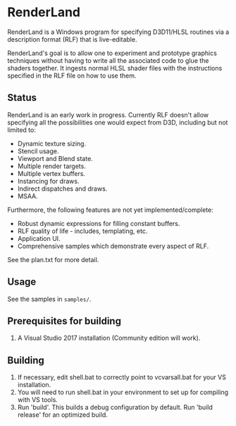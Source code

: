 # RenderLand

RenderLand is a Windows program for specifying D3D11/HLSL routines via a description format (RLF) that is live-editable. 

RenderLand's goal is to allow one to experiment and prototype graphics techniques without having to write all the associated code to glue the shaders together. It ingests normal HLSL shader files with the instructions specified in the RLF file on how to use them.

## Status
RenderLand is an early work in progress. Currently RLF doesn't allow specifying all the possibilities one would expect from D3D, including but not limited to:
* Dynamic texture sizing.
* Stencil usage. 
* Viewport and Blend state. 
* Multiple render targets.
* Multiple vertex buffers.
* Instancing for draws.
* Indirect dispatches and draws.
* MSAA.  

Furthermore, the following features are not yet implemented/complete:
* Robust dynamic expressions for filling constant buffers. 
* RLF quality of life - includes, templating, etc. 
* Application UI. 
* Comprehensive samples which demonstrate every aspect of RLF. 

See the plan.txt for more detail. 

## Usage
See the samples in `samples/`.

## Prerequisites for building
1. A Visual Studio 2017 installation (Community edition will work).

## Building
1. If necessary, edit shell.bat to correctly point to vcvarsall.bat for your VS installation.
2. You will need to run shell.bat in your environment to set up for compiling with VS tools.
3. Run 'build'. This builds a debug configuration by default. Run 'build release' for an optimized build. 
